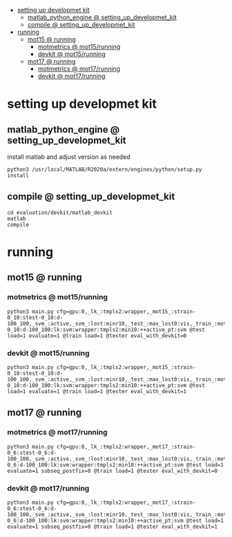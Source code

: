 <!-- MarkdownTOC -->

- [setting up developmet kit](#setting_up_developmet_ki_t_)
    - [matlab_python_engine       @ setting_up_developmet_kit](#matlab_python_engine___setting_up_developmet_ki_t_)
    - [compile       @ setting_up_developmet_kit](#compile___setting_up_developmet_ki_t_)
- [running](#running_)
    - [mot15       @ running](#mot15___runnin_g_)
        - [motmetrics       @ mot15/running](#motmetrics___mot15_runnin_g_)
        - [devkit       @ mot15/running](#devkit___mot15_runnin_g_)
    - [mot17       @ running](#mot17___runnin_g_)
        - [motmetrics       @ mot17/running](#motmetrics___mot17_runnin_g_)
        - [devkit       @ mot17/running](#devkit___mot17_runnin_g_)

<!-- /MarkdownTOC -->

<a id="setting_up_developmet_ki_t_"></a>
# setting up developmet kit

<a id="matlab_python_engine___setting_up_developmet_ki_t_"></a>
## matlab_python_engine       @ setting_up_developmet_kit

install matlab and adjust version as needed

```
python3 /usr/local/MATLAB/R2020a/extern/engines/python/setup.py install
```
<a id="compile___setting_up_developmet_ki_t_"></a>
## compile       @ setting_up_developmet_kit
```
cd evaluation/devkit/matlab_devkit
matlab
compile
```
<a id="running_"></a>
# running

<a id="mot15___runnin_g_"></a>
## mot15       @ running

<a id="motmetrics___mot15_runnin_g_"></a>
### motmetrics       @ mot15/running

```
python3 main.py cfg=gpu:0,_lk_:tmpls2:wrapper,_mot15_:strain-0_10:stest-0_10:d-100_100,_svm_:active,_svm_:lost:minr10,_test_:max_lost0:vis,_train_:mot15:s-0_10:d-100_100:lk:svm:wrapper:tmpls2:min10:++active_pt:svm @test load=1 evaluate=1 @train load=1 @tester eval_with_devkit=0
```
<a id="devkit___mot15_runnin_g_"></a>
### devkit       @ mot15/running
```
python3 main.py cfg=gpu:0,_lk_:tmpls2:wrapper,_mot15_:strain-0_10:stest-0_10:d-100_100,_svm_:active,_svm_:lost:minr10,_test_:max_lost0:vis,_train_:mot15:s-0_10:d-100_100:lk:svm:wrapper:tmpls2:min10:++active_pt:svm @test load=1 evaluate=1 @train load=1 @tester eval_with_devkit=1
```
<a id="mot17___runnin_g_"></a>
## mot17       @ running

<a id="motmetrics___mot17_runnin_g_"></a>
### motmetrics       @ mot17/running
```
python3 main.py cfg=gpu:0,_lk_:tmpls2:wrapper,_mot17_:strain-0_6:stest-0_6:d-100_100,_svm_:active,_svm_:lost:minr10,_test_:max_lost0:vis,_train_:mot17:s-0_6:d-100_100:lk:svm:wrapper:tmpls2:min10:++active_pt:svm @test load=1 evaluate=1 subseq_postfix=0 @train load=1 @tester eval_with_devkit=0
```
<a id="devkit___mot17_runnin_g_"></a>
### devkit       @ mot17/running
```
python3 main.py cfg=gpu:0,_lk_:tmpls2:wrapper,_mot17_:strain-0_6:stest-0_6:d-100_100,_svm_:active,_svm_:lost:minr10,_test_:max_lost0:vis,_train_:mot17:s-0_6:d-100_100:lk:svm:wrapper:tmpls2:min10:++active_pt:svm @test load=1 evaluate=1 subseq_postfix=0 @train load=1 @tester eval_with_devkit=1
```